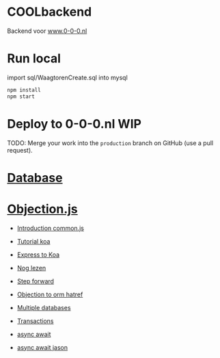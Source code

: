 # COOLbackend

Backend voor www.0-0-0.nl

# Run local

import sql/WaagtorenCreate.sql into mysql

```sh
npm install
npm start
```

# Deploy to 0-0-0.nl WIP

TODO: Merge your work into the `production` branch on GitHub (use a pull request).

# [Database](doc/database.md)

# [Objection.js](https://vincit.github.io/objection.js) 

- [Introduction common.js](https://eng.wealthfront.com/2015/06/16/an-introduction-to-commonjs/)
- [Tutorial koa](https://www.tutorialspoint.com/koajs/index.htm)
- [Express to Koa](https://stackoverflow.com/questions/45632214/expressjs-to-koajs-routing-and-templates)
- [Nog lezen](https://dev.to/ekafyi/tribute-to-swissted-part-i-setting-up-a-node-js-web-app-with-koa-and-nunjucks-ph4)
- [Step forward](https://medium.com/velotio-perspectives/a-step-towards-simplified-querying-in-nodejs-8bfd9bb4097f)
- [Objection to orm hatref](https://www.jakso.me/blog/objection-to-orm-hatred)
- [Multiple databases](https://blog.eperedo.com/2019/12/28/multiple-database-connection-objection-js-knex/)
- [Transactions](https://blog.eperedo.com/2020/01/11/objection-js-transactions/)

- [async await](https://nodejs.dev/learn/modern-asynchronous-javascript-with-async-and-await)
- [async await jason](https://www.learnwithjason.dev/blog/keep-async-await-from-blocking-execution/)